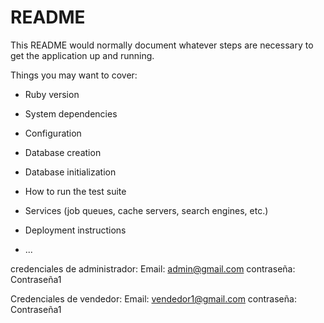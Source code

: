 # README

This README would normally document whatever steps are necessary to get the
application up and running.

Things you may want to cover:

* Ruby version

* System dependencies

* Configuration

* Database creation

* Database initialization

* How to run the test suite

* Services (job queues, cache servers, search engines, etc.)

* Deployment instructions

* ...

credenciales de administrador: 
    Email: admin@gmail.com
    contraseña: Contraseña1

Credenciales de vendedor: 
    Email: vendedor1@gmail.com
    contraseña: Contraseña1

